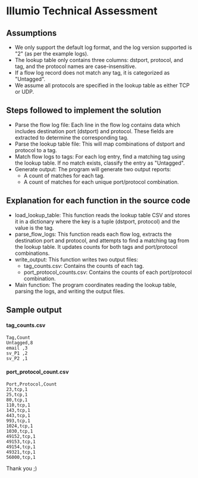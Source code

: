 # Illumio Technical Assessment

## Assumptions

- We only support the default log format, and the log version supported is "2" (as per the example logs).
- The lookup table only contains three columns: dstport, protocol, and tag, and the protocol names are case-insensitive.
- If a flow log record does not match any tag, it is categorized as "Untagged".
- We assume all protocols are specified in the lookup table as either TCP or UDP.

## Steps followed to implement the solution

- Parse the flow log file: Each line in the flow log contains data which includes destination port (dstport) and protocol. These fields are extracted to determine the corresponding tag.
- Parse the lookup table file: This will map combinations of dstport and protocol to a tag.
- Match flow logs to tags: For each log entry, find a matching tag using the lookup table. If no match exists, classify the entry as "Untagged".
- Generate output: The program will generate two output reports:
  - A count of matches for each tag.
  - A count of matches for each unique port/protocol combination.

## Explanation for each function in the source code

- load_lookup_table: This function reads the lookup table CSV and stores it in a dictionary where the key is a tuple (dstport, protocol) and the value is the tag.
- parse_flow_logs: This function reads each flow log, extracts the destination port and protocol, and attempts to find a matching tag from the lookup table. It updates counts for both tags and port/protocol combinations.
- write_output: This function writes two output files:
  - tag_counts.csv: Contains the counts of each tag.
  - port_protocol_counts.csv: Contains the counts of each port/protocol combination.
- Main function: The program coordinates reading the lookup table, parsing the logs, and writing the output files.

## Sample output

#### tag_counts.csv

```
Tag,Count
Untagged,8
email ,3
sv_P1 ,2
sv_P2 ,1
```

#### port_protocol_count.csv

```
Port,Protocol,Count
23,tcp,1
25,tcp,1
80,tcp,1
110,tcp,1
143,tcp,1
443,tcp,1
993,tcp,1
1024,tcp,1
1030,tcp,1
49152,tcp,1
49153,tcp,1
49154,tcp,1
49321,tcp,1
56000,tcp,1
```

Thank you ;)

